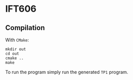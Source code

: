 # IFT606

## Compilation

With `CMake`:

```
mkdir out
cd out
cmake ..
make
```

To run the program simply run the generated `TP1` program.